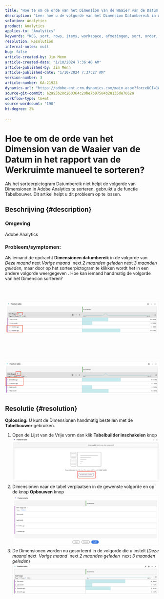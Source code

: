 ```yaml
---
title: "Hoe te om de orde van het Dimension van de Waaier van de Datum in het rapport van de Werkruimte manueel te sorteren?"
description: "Leer hoe u de volgorde van het Dimension Datumbereik in Analytics kunt sorteren. Gebruik de functie Tabelbouwer."
solution: Analytics
product: Analytics
applies-to: "Analytics"
keywords: "KCS, sort, rows, items, workspace, afmetingen, sort, order, Analytics"
resolution: Resolution
internal-notes: null
bug: false
article-created-by: Jim Menn
article-created-date: "1/10/2024 7:36:40 AM"
article-published-by: Jim Menn
article-published-date: "1/10/2024 7:37:27 AM"
version-number: 3
article-number: KA-21923
dynamics-url: "https://adobe-ent.crm.dynamics.com/main.aspx?forceUCI=1&pagetype=entityrecord&etn=knowledgearticle&id=c6bf5efd-8aaf-ee11-a569-6045bd006268"
source-git-commit: a2a95b20c260364c20be7b87504b28135de7662a
workflow-type: tm+mt
source-wordcount: '190'
ht-degree: 2%

---
```


# Hoe te om de orde van het Dimension van de Waaier van de Datum in het rapport van de Werkruimte manueel te sorteren?


Als het sorteerpictogram Datumbereik niet helpt de volgorde van Dimensionen in Adobe Analytics te sorteren, gebruikt u de functie Tabelbouwer. Dit artikel helpt u dit probleem op te lossen.

## Beschrijving {#description}


### <b>Omgeving</b>

Adobe Analytics



### <b>Probleem/symptomen:</b>

Als iemand de opdracht <b>Dimensionen datumbereik</b> in de volgorde van *Deze maand* next *Vorige maand*  next *2 maanden geleden* next *3 maanden geleden,* maar door op het sorteerpictogram te klikken wordt het in een andere volgorde weergegeven .
Hoe kan iemand handmatig de volgorde van het Dimension sorteren?

<br> <br><br>![](assets/___c7bf5efd-8aaf-ee11-a569-6045bd006268___.png)<br><br> <br><br> <br><br>![](assets/___c9bf5efd-8aaf-ee11-a569-6045bd006268___.png)<br>

## Resolutie {#resolution}

<b>Oplossing:</b>
U kunt de Dimensionen handmatig bestellen met de <b>Tabelbouwer</b> gebruiken.

1. Open de Lijst van de Vrije vorm dan klik <b>Tabelbuilder inschakelen</b> knop ![](assets/d4eda136-2fcd-ed11-b597-6045bd006793.png)
2. Dimensionen naar de tabel verplaatsen in de gewenste volgorde en op de knop <b>Opbouwen</b> knop![](assets/69497031-30cd-ed11-b597-6045bd006793.png)
3. De Dimensionen worden nu gesorteerd in de volgorde die u instelt (*Deze maand* next  *Vorige maand*  next *2 maanden geleden*  next *3 maanden geleden*)![](assets/efb1744a-30cd-ed11-b597-6045bd006793.png)



